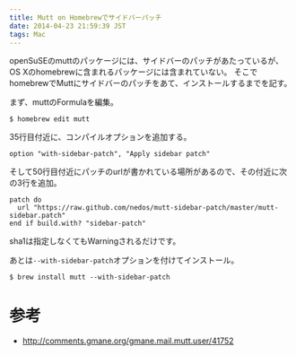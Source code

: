 ```yaml
---
title: Mutt on Homebrewでサイドバーパッチ
date: 2014-04-23 21:59:39 JST
tags: Mac
---
```


openSuSEのmuttのパッケージには、サイドバーのパッチがあたっているが、OS Xのhomebrewに含まれるパッケージには含まれていない。
そこでhomebrewでMuttにサイドバーのパッチをあて、インストールするまでを記す。

まず、muttのFormulaを編集。

```
$ homebrew edit mutt
```

35行目付近に、コンパイルオプションを追加する。

```
option "with-sidebar-patch", "Apply sidebar patch"
```

そして50行目付近にパッチのurlが書かれている場所があるので、その付近に次の3行を追加。

```
patch do
  url "https://raw.github.com/nedos/mutt-sidebar-patch/master/mutt-sidebar.patch"
end if build.with? "sidebar-patch"
```

sha1は指定しなくてもWarningされるだけです。

あとは`--with-sidebar-patch`オプションを付けてインストール。

```
$ brew install mutt --with-sidebar-patch
```

# 参考

- [http://comments\.gmane\.org/gmane\.mail\.mutt\.user/41752](http://comments.gmane.org/gmane.mail.mutt.user/41752)

